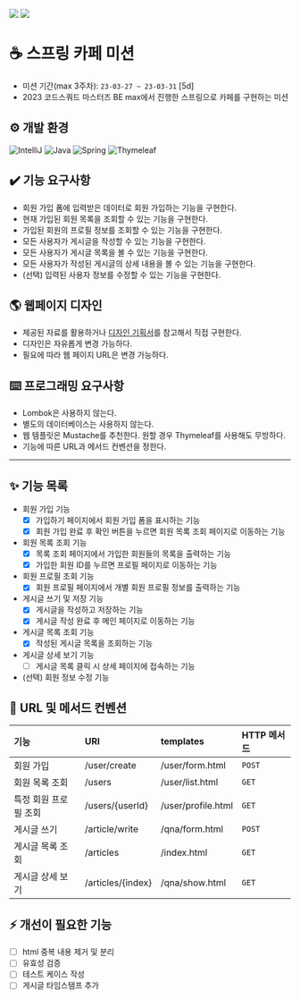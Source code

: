 ![](https://img.shields.io/badge/VERSION-2.0-green)
![](https://img.shields.io/badge/LAST_UPDATE-2023--03--29-blue)

# ☕️ 스프링 카페 미션
- 미션 기간(max 3주차): `23-03-27 ~ 23-03-31` [5d]
- 2023 코드스쿼드 마스터즈 BE max에서 진행한 스프링으로 카페를 구현하는 미션

## ⚙️ 개발 환경
![IntelliJ](https://img.shields.io/badge/IntelliJ-000000.svg?style=for-the-badge&logo=intellij-idea&logoColor=white)
![Java](https://img.shields.io/badge/java-%23ED8B00.svg?style=for-the-badge&logo=java&logoColor=white)
![Spring](https://img.shields.io/badge/spring-%236DB33F.svg?style=for-the-badge&logo=spring&logoColor=white)
![Thymeleaf](https://img.shields.io/badge/Thymeleaf-%23005C0F.svg?style=for-the-badge&logo=Thymeleaf&logoColor=white)


## ✔️ 기능 요구사항
- 회원 가입 폼에 입력받은 데이터로 회원 가입하는 기능을 구현한다.
- 현재 가입된 회원 목록을 조회할 수 있는 기능을 구현한다.
- 가입된 회원의 프로필 정보를 조회할 수 있는 기능을 구현한다.
- 모든 사용자가 게시글을 작성할 수 있는 기능을 구현한다.
- 모든 사용자가 게시글 목록을 볼 수 있는 기능을 구현한다.
- 모든 사용자가 작성된 게시글의 상세 내용을 볼 수 있는 기능을 구현한다.
- (선택) 입력된 사용자 정보를 수정할 수 있는 기능을 구현한다.

## 🌎 웹페이지 디자인
- 제공된 자료를 활용하거나 [디자인 기획서](https://www.figma.com/file/x3Ti8BcshPj5TFCUlTGLIe/BE_%EA%B5%90%EC%9C%A1%EC%9A%A9%EC%9B%B9%ED%8E%98%EC%9D%B4%EC%A7%80?node-id=0-1&t=IZ2KLLZeyhys2vmc-0)를 참고해서 직접 구현한다.
- 디자인은 자유롭게 변경 가능하다.
- 필요에 따라 웹 페이지 URL은 변경 가능하다.

## ⌨️ 프로그래밍 요구사항
- Lombok은 사용하지 않는다. 
- 별도의 데이터베이스는 사용하지 않는다. 
- 웹 템플릿은 Mustache를 추천한다. 원할 경우 Thymeleaf를 사용해도 무방하다.
- 기능에 따른 URL과 메서드 컨벤션을 정한다.

---

## ✨ 기능 목록
- 회원 가입 기능
  - [X] 가입하기 페이지에서 회원 가입 폼을 표시하는 기능
  - [X] 회원 가입 완료 후 확인 버튼을 누르면 회원 목록 조회 페이지로 이동하는 기능

- 회원 목록 조회 기능
  - [X] 목록 조회 페이지에서 가입한 회원들의 목록을 출력하는 기능
  - [X] 가입한 회원 ID를 누르면 프로필 페이지로 이동하는 기능

- 회원 프로필 조회 기능
  - [X] 회원 프로필 페이지에서 개별 회원 프로필 정보를 출력하는 기능

- 게시글 쓰기 및 저장 기능
  - [X] 게시글을 작성하고 저장하는 기능
  - [X] 게시글 작성 완료 후 메인 페이지로 이동하는 기능

- 게시글 목록 조회 기능
  - [X] 작성된 게시글 목록을 조회하는 기능

- 게시글 상세 보기 기능
  - [ ] 게시글 목록 클릭 시 상세 페이지에 접속하는 기능

- (선택) 회원 정보 수정 기능

## 📌 URL 및 메서드 컨벤션
| 기능            | URI                | templates           | HTTP 메서드  |
|:--------------|:-------------------|:--------------------|:----------|
| 회원 가입         | /user/create       | /user/form.html     | `POST`    |
| 회원 목록 조회      | /users             | /user/list.html     | `GET`     |
| 특정 회원 프로필 조회  | /users/{userId}    | /user/profile.html  | `GET`     |
| 게시글 쓰기        | /article/write     | /qna/form.html      | `POST`    |
| 게시글 목록 조회     | /articles          | /index.html         | `GET`     |
| 게시글 상세 보기     | /articles/{index}  | /qna/show.html      | `GET`     |

## ⚡️ 개선이 필요한 기능
- [ ] html 중복 내용 제거 및 분리
- [ ] 유효성 검증
- [ ] 테스트 케이스 작성
- [ ] 게시글 타임스탬프 추가
